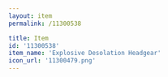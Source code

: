 ```yaml
---
layout: item
permalink: /11300538

title: Item
id: '11300538'
item_name: 'Explosive Desolation Headgear'
icon_url: '11300479.png'
---
```

